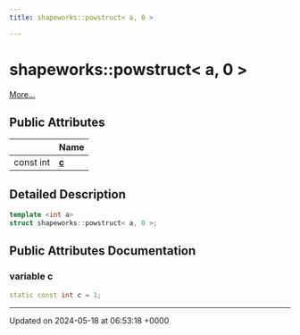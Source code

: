```yaml
---
title: shapeworks::powstruct< a, 0 >

---
```


# shapeworks::powstruct< a, 0 >



 [More...](#detailed-description)

## Public Attributes

|                | Name           |
| -------------- | -------------- |
| const int | **[c](../Classes/structshapeworks_1_1powstruct_3_01a_00_010_01_4.md#variable-c)**  |

## Detailed Description

```cpp
template <int a>
struct shapeworks::powstruct< a, 0 >;
```

## Public Attributes Documentation

### variable c

```cpp
static const int c = 1;
```


-------------------------------

Updated on 2024-05-18 at 06:53:18 +0000